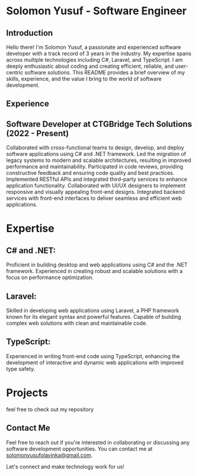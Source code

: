 # **Solomon Yusuf - Software Engineer**

## **Introduction**
Hello there! I'm Solomon Yusuf, a passionate and experienced software developer with a track record of 3 years in the industry. My expertise spans across multiple technologies including C#, Laravel, and TypeScript. I am deeply enthusiastic about coding and creating efficient, reliable, and user-centric software solutions. This README provides a brief overview of my skills, experience, and the value I bring to the world of software development.

## **Experience**
## **Software Developer at CTGBridge Tech Solutions (2022 - Present)**
Collaborated with cross-functional teams to design, develop, and deploy software applications using C# and .NET framework.
Led the migration of legacy systems to modern and scalable architectures, resulting in improved performance and maintainability.
Participated in code reviews, providing constructive feedback and ensuring code quality and best practices.
Implemented RESTful APIs and integrated third-party services to enhance application functionality.
Collaborated with UI/UX designers to implement responsive and visually appealing front-end designs.
Integrated backend services with front-end interfaces to deliver seamless and efficient web applications.

# **Expertise**
## **C# and .NET:** 
Proficient in building desktop and web applications using C# and the .NET framework. Experienced in creating robust and scalable solutions with a focus on performance optimization.

## **Laravel:** 
Skilled in developing web applications using Laravel, a PHP framework known for its elegant syntax and powerful features. Capable of building complex web solutions with clean and maintainable code.

## **TypeScript:**
Experienced in writing front-end code using TypeScript, enhancing the development of interactive and dynamic web applications with improved type safety.

# **Projects**
feel free to check out my repository

## **Contact Me**
Feel free to reach out if you're interested in collaborating or discussing any software development opportunities. You can contact me at solomonyusufolayinka@gmail.com.

Let's connect and make technology work for us!

